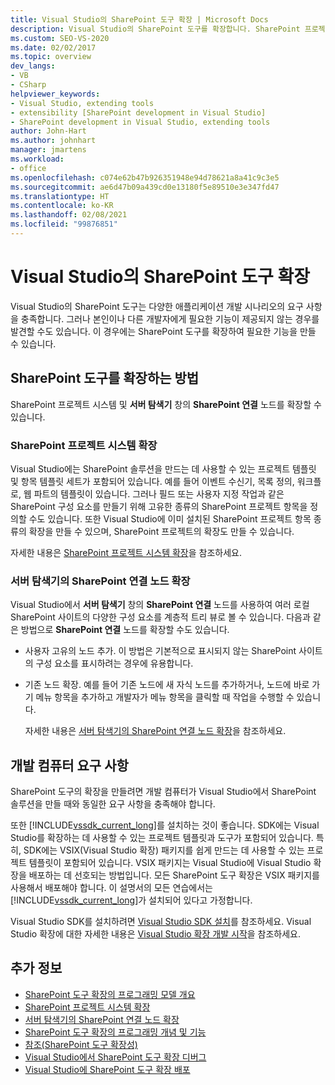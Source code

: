 ```yaml
---
title: Visual Studio의 SharePoint 도구 확장 | Microsoft Docs
description: Visual Studio의 SharePoint 도구를 확장합니다. SharePoint 프로젝트 시스템을 확장합니다. 서버 탐색기의 SharePoint 연결 노드를 확장합니다.
ms.custom: SEO-VS-2020
ms.date: 02/02/2017
ms.topic: overview
dev_langs:
- VB
- CSharp
helpviewer_keywords:
- Visual Studio, extending tools
- extensibility [SharePoint development in Visual Studio]
- SharePoint development in Visual Studio, extending tools
author: John-Hart
ms.author: johnhart
manager: jmartens
ms.workload:
- office
ms.openlocfilehash: c074e62b47b926351948e94d78621a8a41c9c3e5
ms.sourcegitcommit: ae6d47b09a439cd0e13180f5e89510e3e347fd47
ms.translationtype: HT
ms.contentlocale: ko-KR
ms.lasthandoff: 02/08/2021
ms.locfileid: "99876851"
---
```

# <a name="extend-the-sharepoint-tools-in-visual-studio"></a>Visual Studio의 SharePoint 도구 확장
  Visual Studio의 SharePoint 도구는 다양한 애플리케이션 개발 시나리오의 요구 사항을 충족합니다. 그러나 본인이나 다른 개발자에게 필요한 기능이 제공되지 않는 경우를 발견할 수도 있습니다. 이 경우에는 SharePoint 도구를 확장하여 필요한 기능을 만들 수 있습니다.

## <a name="how-to-extend-the-sharepoint-tools"></a>SharePoint 도구를 확장하는 방법
 SharePoint 프로젝트 시스템 및 **서버 탐색기** 창의 **SharePoint 연결** 노드를 확장할 수 있습니다.

### <a name="extend-the-sharepoint-project-system"></a>SharePoint 프로젝트 시스템 확장
 Visual Studio에는 SharePoint 솔루션을 만드는 데 사용할 수 있는 프로젝트 템플릿 및 항목 템플릿 세트가 포함되어 있습니다. 예를 들어 이벤트 수신기, 목록 정의, 워크플로, 웹 파트의 템플릿이 있습니다. 그러나 필드 또는 사용자 지정 작업과 같은 SharePoint 구성 요소를 만들기 위해 고유한 종류의 SharePoint 프로젝트 항목을 정의할 수도 있습니다. 또한 Visual Studio에 이미 설치된 SharePoint 프로젝트 항목 종류의 확장을 만들 수 있으며, SharePoint 프로젝트의 확장도 만들 수 있습니다.

 자세한 내용은 [SharePoint 프로젝트 시스템 확장](../sharepoint/extending-the-sharepoint-project-system.md)을 참조하세요.

### <a name="extend-the-sharepoint-connections-node-in-server-explorer"></a>서버 탐색기의 SharePoint 연결 노드 확장
 Visual Studio에서 **서버 탐색기** 창의 **SharePoint 연결** 노드를 사용하여 여러 로컬 SharePoint 사이트의 다양한 구성 요소를 계층적 트리 뷰로 볼 수 있습니다. 다음과 같은 방법으로 **SharePoint 연결** 노드를 확장할 수도 있습니다.

- 사용자 고유의 노드 추가. 이 방법은 기본적으로 표시되지 않는 SharePoint 사이트의 구성 요소를 표시하려는 경우에 유용합니다.

- 기존 노드 확장. 예를 들어 기존 노드에 새 자식 노드를 추가하거나, 노드에 바로 가기 메뉴 항목을 추가하고 개발자가 메뉴 항목을 클릭할 때 작업을 수행할 수 있습니다.

  자세한 내용은 [서버 탐색기의 SharePoint 연결 노드 확장](../sharepoint/extending-the-sharepoint-connections-node-in-server-explorer.md)을 참조하세요.

## <a name="development-computer-requirements"></a>개발 컴퓨터 요구 사항
 SharePoint 도구의 확장을 만들려면 개발 컴퓨터가 Visual Studio에서 SharePoint 솔루션을 만들 때와 동일한 요구 사항을 충족해야 합니다.

 또한 [!INCLUDE[vssdk_current_long](../sharepoint/includes/vssdk-current-long-md.md)]를 설치하는 것이 좋습니다. SDK에는 Visual Studio를 확장하는 데 사용할 수 있는 프로젝트 템플릿과 도구가 포함되어 있습니다. 특히, SDK에는 VSIX(Visual Studio 확장) 패키지를 쉽게 만드는 데 사용할 수 있는 프로젝트 템플릿이 포함되어 있습니다. VSIX 패키지는 Visual Studio에 Visual Studio 확장을 배포하는 데 선호되는 방법입니다. 모든 SharePoint 도구 확장은 VSIX 패키지를 사용해서 배포해야 합니다. 이 설명서의 모든 연습에서는 [!INCLUDE[vssdk_current_long](../sharepoint/includes/vssdk-current-long-md.md)]가 설치되어 있다고 가정합니다.

 Visual Studio SDK를 설치하려면 [Visual Studio SDK 설치](../extensibility/installing-the-visual-studio-sdk.md)를 참조하세요. Visual Studio 확장에 대한 자세한 내용은 [Visual Studio 확장 개발 시작](../extensibility/starting-to-develop-visual-studio-extensions.md)을 참조하세요.

## <a name="see-also"></a>추가 정보

- [SharePoint 도구 확장의 프로그래밍 모델 개요](../sharepoint/overview-of-the-programming-model-of-sharepoint-tools-extensions.md)
- [SharePoint 프로젝트 시스템 확장](../sharepoint/extending-the-sharepoint-project-system.md)
- [서버 탐색기의 SharePoint 연결 노드 확장](../sharepoint/extending-the-sharepoint-connections-node-in-server-explorer.md)
- [SharePoint 도구 확장의 프로그래밍 개념 및 기능](../sharepoint/programming-concepts-and-features-for-sharepoint-tools-extensions.md)
- [참조&#40;SharePoint 도구 확장성&#41;](../sharepoint/reference-sharepoint-tools-extensibility.md)
- [Visual Studio에서 SharePoint 도구 확장 디버그](../sharepoint/debugging-extensions-for-the-sharepoint-tools-in-visual-studio.md)
- [Visual Studio에 SharePoint 도구 확장 배포](../sharepoint/deploying-extensions-for-the-sharepoint-tools-in-visual-studio.md)